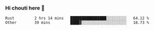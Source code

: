 ### Hi chouti here 👋


<!--START_SECTION:waka-->

```text
Rust         2 hrs 14 mins   ████████████████░░░░░░░░░   64.12 %
Other        39 mins         ████▓░░░░░░░░░░░░░░░░░░░░   18.73 %
```

<!--END_SECTION:waka-->

<!--
**l0nl1f3/l0nl1f3** is a ✨ _special_ ✨ repository because its `README.md` (this file) appears on your GitHub profile.

Here are some ideas to get you started:

- 🔭 I’m currently working on ...
- 🌱 I’m currently learning ...
- 👯 I’m looking to collaborate on ...
- 🤔 I’m looking for help with ...
- 💬 Ask me about ...
- 📫 How to reach me: ...
- 😄 Pronouns: ...
- ⚡ Fun fact: ...
-->
